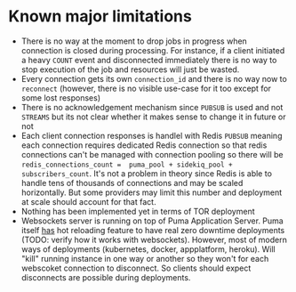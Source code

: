 # Known major limitations

* There is no way at the moment to drop jobs in progress when connection is closed during processing. For instance, if a client initiated a heavy `COUNT` event and disconnected immediately there is no way to stop execution of the job and resources will just be wasted.
* Every connection gets its own `connection_id` and there is no way now to `reconnect` (however, there is no visible use-case for it too except for some lost responses)
* There is no acknowledgement mechanism since `PUBSUB` is used and not `STREAMS` but its not clear whether it makes sense to change it in future or not
* Each client connection responses is handlel with Redis `PUBSUB` meaning each connection requires dedicated Redis connection so that redis connections can't be managed with connection pooling so there will be `redis_connections_count =  puma_pool + sidekiq_pool + subscribers_count`. It's not a problem in theory since Redis is able to handle tens of thousands of connections and may be scaled horizontally. But some providers may limit this number and  deployment at scale should account for that fact.
* Nothing has been implemented yet in terms of TOR deployment
* Websockets server is running on top of Puma Application Server. Puma itself [has](https://github.com/puma/puma/blob/master/docs/restart.md) hot reloading feature to have real zero downtime deployments (TODO: verify how it works with websockets). However, most of modern ways of deployments (kubernetes, docker, appplatform, heroku). Will "kill" running instance in one way or another so they won't for each webscoket connection to disconnect. So clients should expect disconnects are possible during deployments.
